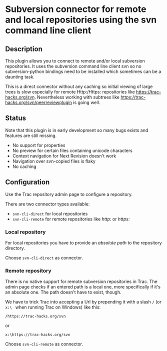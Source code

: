 # Subversion connector for remote and local repositories using the svn command line client
## Description
This plugin allows you to connect to remote and/or local subversion repositories.
It uses the subversion command line client svn so no subversion-python bindings
need to be installed which sometimes can be a daunting task.

This is a direct connector without any caching so initial viewing of large trees
is slow especially for remote Http:/Https: repositories like https://trac-hacks.org/svn.
Nevertheless working with subtrees like https://trac-hacks.org/svn/peerreviewplugin is
 going well.

## Status
Note that this plugin is in early development so many bugs exists and features are
still missing.
* No support for properties
* No preview for certain files containing unicode characters
* Context navigation for Next Revision doesn't work
* Navigation over svn-copied files is flaky
* No caching 

## Configuration
Use the Trac repository admin page to configure a repository.

There are two connector types available:
* `svn-cli-direct` for local repositories
* `svn-cli-remote` for remote repositories like _http:_ or _https:_

### Local repository
For local repositories you have to provide an _absolute path_ to the repository
directory.

Choose `svn-cli-direct` as connector.

### Remote repository
There is no native support for remote subversion repositories in Trac. The admin
page checks if an entered path is a local one, more specifically if it's an
absolute one. The path doesn't have to exist, though.

We have to trick Trac into accepting a Url by prepending it with a slash `/` (or
`x:\ ` when running Trac on Windows) like this:

    /https://trac-hacks.org/svn

or

    x:\https://trac-hacks.org/svn

Choose `svn-cli-remote` as connector.
